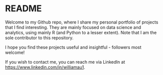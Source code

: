 # README

Welcome to my Github repo, where I share my personal portfolio of projects that I find interesting. They are mainly focused on data science and analytics, using mainly R (and Python to a lesser extent). Note that I am the sole contributor to this repository.

I hope you find these projects useful and insightful - followers most welcome!

If you wish to contact me, you can reach me via LinkedIn at https://www.linkedin.com/in/williamau1. 